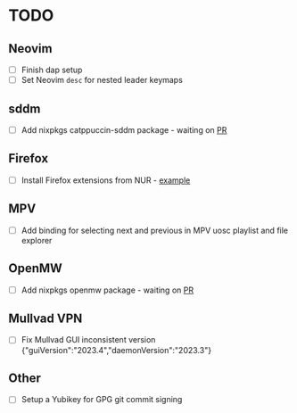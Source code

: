 # TODO

## Neovim

- [ ] Finish dap setup
- [ ] Set Neovim `desc` for nested leader keymaps

## sddm

- [ ] Add nixpkgs catppuccin-sddm package - waiting on [PR](https://github.com/NixOS/nixpkgs/pull/255808)

## Firefox

- [ ] Install Firefox extensions from NUR - [example](https://github.com/rhoriguchi/nixos-setup/blob/master/flake.nix)

## MPV

- [ ] Add binding for selecting next and previous in MPV uosc playlist and file explorer

## OpenMW

- [ ] Add nixpkgs openmw package - waiting on [PR](https://github.com/NixOS/nixpkgs/pull/245433)

## Mullvad VPN

- [ ] Fix Mullvad GUI inconsistent version {"guiVersion":"2023.4","daemonVersion":"2023.3"}

## Other

- [ ] Setup a Yubikey for GPG git commit signing
